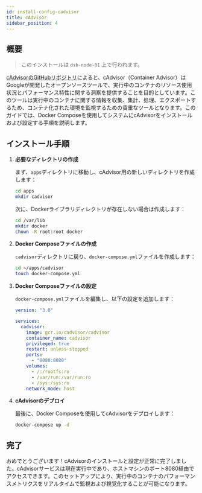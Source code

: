 ```yaml
---
id: install-config-cadvisor
title: cAdvisor
sidebar_position: 4
---
```


## 概要

> このインストールは `dsb-node-01` 上で行われます。

[cAdvisorのGitHubリポジトリ]によると、cAdvisor（Container Advisor）はGoogleが開発したオープンソースツールで、実行中のコンテナのリソース使用状況とパフォーマンス特性に関する洞察を提供することを目的としています。このツールは実行中のコンテナに関する情報を収集、集計、処理、エクスポートするため、コンテナ化された環境を監視するための貴重なツールとなります。このガイドでは、Docker Composeを使用してシステムにcAdvisorをインストールおよび設定する手順を説明します。

## インストール手順

1. **必要なディレクトリの作成**

   まず、`apps`ディレクトリに移動し、cAdvisor用の新しいディレクトリを作成します：

   ```bash
   cd apps
   mkdir cadvisor
   ```

   次に、Dockerライブラリディレクトリが存在しない場合は作成します：

   ```bash
   cd /var/lib
   mkdir docker
   chown -R root:root docker
   ```

2. **Docker Composeファイルの作成**

   `cadvisor`ディレクトリに戻り、`docker-compose.yml`ファイルを作成します：

   ```bash
   cd ~/apps/cadvisor
   touch docker-compose.yml
   ```

3. **Docker Composeファイルの設定**

   `docker-compose.yml`ファイルを編集し、以下の設定を追加します：

   ```yaml
   version: "3.8"

   services:
     cadvisor:
       image: gcr.io/cadvisor/cadvisor
       container_name: cadvisor
       privileged: true
       restart: unless-stopped
       ports:
         - "8080:8080"
       volumes:
         - /:/rootfs:ro
         - /var/run:/var/run:ro
         - /sys:/sys:ro
       network_mode: host
   ```

4. **cAdvisorのデプロイ**

   最後に、Docker Composeを使用してcAdvisorをデプロイします：

   ```bash
   docker-compose up -d
   ```

## 完了

おめでとうございます！cAdvisorのインストールと設定が正常に完了しました。cAdvisorサービスは現在実行中であり、ホストマシンのポート8080経由でアクセスできます。このセットアップにより、実行中のコンテナのパフォーマンスメトリクスをリアルタイムで監視および視覚化することが可能になります。

<!-- Sources -->

[cAdvisorのGitHubリポジトリ]: https://github.com/google/cadvisor
